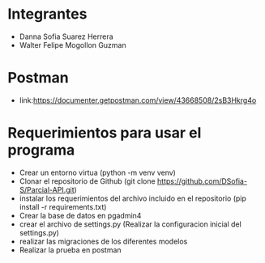 # Integrantes 

*  Danna Sofia Suarez Herrera
*  Walter Felipe Mogollon Guzman

# Postman

* link:https://documenter.getpostman.com/view/43668508/2sB3Hkrg4o

# Requerimientos para usar el programa 

*  Crear un entorno virtua (python -m venv venv)
*  Clonar el repositorio de Github (git clone https://github.com/DSofia-S/Parcial-API.git)
*  instalar los requerimientos del archivo incluido en el repositorio (pip install -r requirements.txt)
*  Crear la base de datos en pgadmin4
*  crear el archivo de settings.py (Realizar la configuracion inicial del settings.py)
*  realizar las migraciones de los diferentes modelos
*  Realizar la prueba en postman
